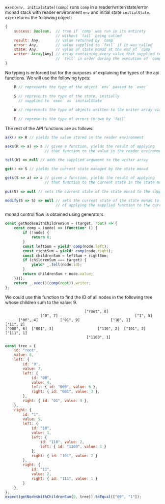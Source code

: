 `exec(env, initialState)(comp)` runs `comp` in a reader/writer/state/error monad stack with reader environment `env` and initial state `initialState`. `exec` returns the following object:
```javascript
{
	success: Boolean,  // true if `comp` was run in its entirety
	                   // without `fail` being called
	result: Any,       // value returned by `comp`
	error: Any,        // value supplied to `fail` if it was called
	state: Any,        // value of state monad at the end of `comp`
	writer: Array[Any] // array containing every value that supplied to
	                   // `tell` in order during the execution of `comp`
}
```

No typing is enforced but for the purposes of explaining the types of the api functions. We will use the following types:
```javascript
	R // represents the type of the object `env` passed to `exec`
	
	S // represents the type of the state, initially 
	  // supplied to `exec` as `initialState`
	  
	W // represents the type of objects written to the writer array via `tell`
	
	E // represents the type of errors thrown by `fail`
```

The rest of the API functions are as follows:
```javascript
ask() => R // yields the value stored in the reader environment

asks(R => a) => a // given a function, yields the result of applying
                  // that function to the value in the reader environment
                  
tell(W) => null // adds the supplied argument to the writer array

get() => S // yields the current state managed by the state monad

gets(S => a) => a // given a function, yields the result of applying
                  // that function to the current state in the state monad
                  
put(S) => null // sets the current state of the state monad to the supplied value

modify(S => S) => null // sets the current state of the state monad to the result
                       // of applying the supplied function to the current state
```

monad control flow is obtained using generators. 


```javascript
const getNodesWithChildrenSum = (target, root) => {
	const comp = (node) => (function* () {
		if (!node) {
			return 0;
		}
		const leftSum = yield* comp(node.left);
		const rightSum = yield* comp(node.right);
		const childrenSum = leftSum + rightSum;
		if (childrenSum === target) {
			yield* _.tell(node.id);
		}
		return childrenSum + node.value;
	})();
	return _.exec()(comp(root)).writer;
};
```
We could use this function to find the ID of all nodes in the following tree whose children sum to the value: 9.
```
                                    ["root", 8]
                ["0", 7]                                   ["1", 5]
      ["00", 4]          ["01", 9]              ["10", 1]           ["11", 2]
["000", 6]  ["001", 3]                    ["110", 2]  ["101", 2]          ["111", 1]
                                     ["1100", 1]
```
```javascript
const tree = {
	id: "root",
	value: 8,
	left: {
		id: "0",
		value: 7,
		left: {
			id: "00",
			value: 4,
			left: { id: "000", value: 6 },
			right: { id: "001", value: 3 },
		},
		right: { id: "01", value: 9 },
	},
	right: {
		id: "1",
		value: 5,
		left: {
			id: "10",
			value: 1,
			left: {
				id: "110", value: 2,
				left: { id: "1100", value: 1 }
			},
			right: { id: "101", value: 2 }
		},
		right: {
			id: "11",
			value: 2,
			right: { id: "111", value: 1 }
		}
	},
};
expect(getNodesWithChildrenSum(9, tree)).toEqual(["00", "1"]);

```
<!--stackedit_data:
eyJoaXN0b3J5IjpbMTEwMjI5NTg5Nyw4NTUzMTA3MzIsLTE1Nz
U5NzU1MTgsMjAyNjM3MzE1LC0xNTk2NDY2MDAwXX0=
-->